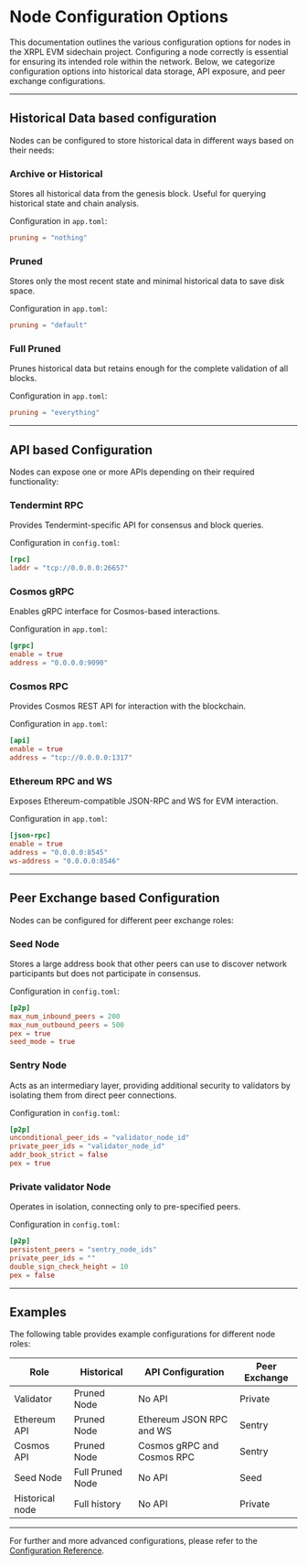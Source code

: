 # Node Configuration Options

This documentation outlines the various configuration options for nodes in the XRPL EVM sidechain project. Configuring a node correctly is essential for ensuring its intended role within the network. Below, we categorize configuration options into historical data storage, API exposure, and peer exchange configurations.

---

## Historical Data based configuration

Nodes can be configured to store historical data in different ways based on their needs:

### Archive or Historical
Stores all historical data from the genesis block. Useful for querying historical state and chain analysis.

Configuration in `app.toml`:
```toml
pruning = "nothing"
```

### Pruned
Stores only the most recent state and minimal historical data to save disk space.

Configuration in `app.toml`:
```toml
pruning = "default"
```

### Full Pruned
Prunes historical data but retains enough for the complete validation of all blocks.

Configuration in `app.toml`:
```toml
pruning = "everything"
```

---

## API based Configuration

Nodes can expose one or more APIs depending on their required functionality:

### Tendermint RPC

Provides Tendermint-specific API for consensus and block queries.

Configuration in `config.toml`:
```toml
[rpc]
laddr = "tcp://0.0.0.0:26657"
```

### Cosmos gRPC
Enables gRPC interface for Cosmos-based interactions.

Configuration in `app.toml`:
```toml
[grpc]
enable = true
address = "0.0.0.0:9090"
```


### Cosmos RPC
Provides Cosmos REST API for interaction with the blockchain.

Configuration in `app.toml`:
```toml
[api]
enable = true
address = "tcp://0.0.0.0:1317"
```

### Ethereum RPC and WS
Exposes Ethereum-compatible JSON-RPC and WS for EVM interaction.

Configuration in `app.toml`:
```toml
[json-rpc]
enable = true
address = "0.0.0.0:8545"
ws-address = "0.0.0.0:8546"
```

---

## Peer Exchange based Configuration

Nodes can be configured for different peer exchange roles:

### Seed Node
Stores a large address book that other peers can use to discover network participants but does not participate in consensus.

Configuration in `config.toml`:
```toml
[p2p]
max_num_inbound_peers = 200
max_num_outbound_peers = 500
pex = true
seed_mode = true
```

### Sentry Node
Acts as an intermediary layer, providing additional security to validators by isolating them from direct peer connections.

Configuration in `config.toml`:
```toml
[p2p]
unconditional_peer_ids = "validator_node_id"
private_peer_ids = "validator_node_id"
addr_book_strict = false
pex = true
```

### Private validator Node
Operates in isolation, connecting only to pre-specified peers.

Configuration in `config.toml`:
```toml
[p2p]
persistent_peers = "sentry_node_ids"
private_peer_ids = ""
double_sign_check_height = 10
pex = false
```

---

## Examples

The following table provides example configurations for different node roles:

| Role            | Historical       | API Configuration          | Peer Exchange |
|-----------------|------------------|----------------------------|---------------|
| Validator       | Pruned Node      | No API                     | Private       |
| Ethereum API    | Pruned Node      | Ethereum JSON RPC and WS   | Sentry        |
| Cosmos API      | Pruned Node      | Cosmos gRPC and Cosmos RPC | Sentry        |
| Seed Node       | Full Pruned Node | No API                     | Seed          |
| Historical node | Full history     | No API                     | Private       |

---

For further and more advanced configurations, please refer to the [Configuration Reference](../resources/configuration-reference.md).

